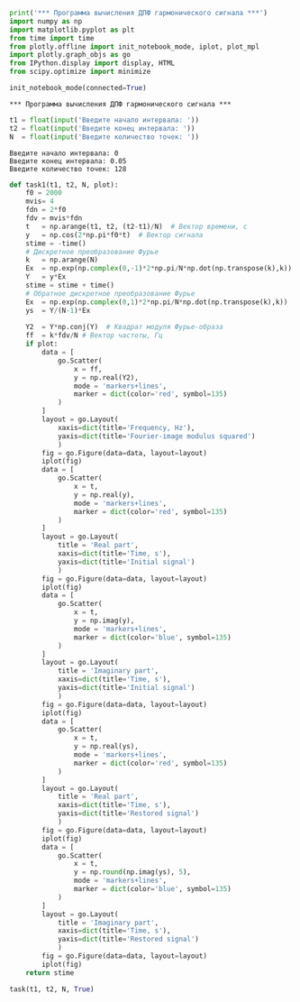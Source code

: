 

```python
print('*** Программа вычисления ДПФ гармонического сигнала ***')
import numpy as np
import matplotlib.pyplot as plt
from time import time
from plotly.offline import init_notebook_mode, iplot, plot_mpl
import plotly.graph_objs as go
from IPython.display import display, HTML
from scipy.optimize import minimize

init_notebook_mode(connected=True)
```

    *** Программа вычисления ДПФ гармонического сигнала ***
    


<script type="text/javascript">window.PlotlyConfig = {MathJaxConfig: 'local'};</script><script type="text/javascript">if (window.MathJax) {MathJax.Hub.Config({SVG: {font: "STIX-Web"}});}</script><script>requirejs.config({paths: { 'plotly': ['https://cdn.plot.ly/plotly-latest.min']},});if(!window._Plotly) {require(['plotly'],function(plotly) {window._Plotly=plotly;});}</script>



```python
t1 = float(input('Введите начало интервала: '))
t2 = float(input('Введите конец интервала: '))
N  = float(input('Введите количество точек: '))
```

    Введите начало интервала: 0
    Введите конец интервала: 0.05
    Введите количество точек: 128
    


```python
def task1(t1, t2, N, plot):
    f0 = 2000
    mvis= 4
    fdn = 2*f0
    fdv = mvis*fdn
    t   = np.arange(t1, t2, (t2-t1)/N)  # Вектор времени, с
    y   = np.cos(2*np.pi*f0*t)  # Вектор сигнала
    stime = -time()
    # Дискретное преобразование Фурье
    k   = np.arange(N)
    Ex  = np.exp(np.complex(0,-1)*2*np.pi/N*np.dot(np.transpose(k),k))
    Y   = y*Ex
    stime = stime + time()
    # Обратное дискретное преобразование Фурье
    Ex  = np.exp(np.complex(0,1)*2*np.pi/N*np.dot(np.transpose(k),k))
    ys  = Y/(N-1)*Ex
    
    Y2  = Y*np.conj(Y)  # Квадрат модуля Фурье-образа
    ff  = k*fdv/N # Вектор частоты, Гц
    if plot:
        data = [
            go.Scatter(
                x = ff,
                y = np.real(Y2),
                mode = 'markers+lines',
                marker = dict(color='red', symbol=135)
            )
        ]
        layout = go.Layout(
            xaxis=dict(title='Frequency, Hz'),
            yaxis=dict(title='Fourier-image modulus squared')
            )
        fig = go.Figure(data=data, layout=layout)
        iplot(fig)
        data = [
            go.Scatter(
                x = t,
                y = np.real(y),
                mode = 'markers+lines',
                marker = dict(color='red', symbol=135)
            )
        ]
        layout = go.Layout(
            title = 'Real part',
            xaxis=dict(title='Time, s'),
            yaxis=dict(title='Initial signal')
            )
        fig = go.Figure(data=data, layout=layout)
        iplot(fig)
        data = [
            go.Scatter(
                x = t,
                y = np.imag(y),
                mode = 'markers+lines',
                marker = dict(color='blue', symbol=135)
            )
        ]
        layout = go.Layout(
            title = 'Imaginary part',
            xaxis=dict(title='Time, s'),
            yaxis=dict(title='Initial signal')
            )
        fig = go.Figure(data=data, layout=layout)
        iplot(fig)
        data = [
            go.Scatter(
                x = t,
                y = np.real(ys),
                mode = 'markers+lines',
                marker = dict(color='red', symbol=135)
            )
        ]
        layout = go.Layout(
            title = 'Real part',
            xaxis=dict(title='Time, s'),
            yaxis=dict(title='Restored signal')
            )
        fig = go.Figure(data=data, layout=layout)
        iplot(fig)
        data = [
            go.Scatter(
                x = t,
                y = np.round(np.imag(ys), 5),
                mode = 'markers+lines',
                marker = dict(color='blue', symbol=135)
            )
        ]
        layout = go.Layout(
            title = 'Imaginary part',
            xaxis=dict(title='Time, s'),
            yaxis=dict(title='Restored signal')
            )
        fig = go.Figure(data=data, layout=layout)
        iplot(fig)
    return stime

```


```python
task(t1, t2, N, True)

```


<div id="487a0c50-5901-44ef-a1f9-943c11022198" style="height: 525px; width: 100%;" class="plotly-graph-div"></div><script type="text/javascript">require(["plotly"], function(Plotly) { window.PLOTLYENV=window.PLOTLYENV || {};window.PLOTLYENV.BASE_URL="https://plot.ly";Plotly.newPlot("487a0c50-5901-44ef-a1f9-943c11022198", [{"marker": {"color": "red", "symbol": 135}, "mode": "markers+lines", "x": [0.0, 125.0, 250.0, 375.0, 500.0, 625.0, 750.0, 875.0, 1000.0, 1125.0, 1250.0, 1375.0, 1500.0, 1625.0, 1750.0, 1875.0, 2000.0, 2125.0, 2250.0, 2375.0, 2500.0, 2625.0, 2750.0, 2875.0, 3000.0, 3125.0, 3250.0, 3375.0, 3500.0, 3625.0, 3750.0, 3875.0, 4000.0, 4125.0, 4250.0, 4375.0, 4500.0, 4625.0, 4750.0, 4875.0, 5000.0, 5125.0, 5250.0, 5375.0, 5500.0, 5625.0, 5750.0, 5875.0, 6000.0, 6125.0, 6250.0, 6375.0, 6500.0, 6625.0, 6750.0, 6875.0, 7000.0, 7125.0, 7250.0, 7375.0, 7500.0, 7625.0, 7750.0, 7875.0, 8000.0, 8125.0, 8250.0, 8375.0, 8500.0, 8625.0, 8750.0, 8875.0, 9000.0, 9125.0, 9250.0, 9375.0, 9500.0, 9625.0, 9750.0, 9875.0, 10000.0, 10125.0, 10250.0, 10375.0, 10500.0, 10625.0, 10750.0, 10875.0, 11000.0, 11125.0, 11250.0, 11375.0, 11500.0, 11625.0, 11750.0, 11875.0, 12000.0, 12125.0, 12250.0, 12375.0, 12500.0, 12625.0, 12750.0, 12875.0, 13000.0, 13125.0, 13250.0, 13375.0, 13500.0, 13625.0, 13750.0, 13875.0, 14000.0, 14125.0, 14250.0, 14375.0, 14500.0, 14625.0, 14750.0, 14875.0, 15000.0, 15125.0, 15250.0, 15375.0, 15500.0, 15625.0, 15750.0, 15875.0], "y": [1.0, 0.03806023374435664, 0.8535533905932737, 0.308658283817456, 0.4999999999999999, 0.6913417161825425, 0.14644660940672485, 0.9619397662556445, 6.029398750563563e-32, 0.9619397662556443, 0.1464466094067227, 0.6913417161825455, 0.500000000000004, 0.30865828381746047, 0.8535533905932778, 0.03806023374435814, 1.0, 0.03806023374435852, 0.8535533905932772, 0.3086582838174548, 0.50000000000001, 0.6913417161825397, 0.14644660940672702, 0.9619397662556447, 6.149809919746184e-29, 0.9619397662556495, 0.146446609406718, 0.6913417161825384, 0.5000000000000115, 0.30865828381744037, 0.8535533905932682, 0.038060233744357956, 1.0, 0.038060233744358705, 0.8535533905932667, 0.3086582838174421, 0.5000000000000097, 0.6913417161825403, 0.14644660940672666, 0.9619397662556448, 4.035494542161118e-28, 0.9619397662556386, 0.14644660940671833, 0.6913417161825773, 0.4999999999999979, 0.30865828381747923, 0.8535533905932784, 0.03806023374436321, 1.0, 0.03806023374435346, 0.8535533905932965, 0.3086582838174557, 0.5000000000000233, 0.6913417161825538, 0.14644660940671625, 0.9619397662556287, 5.306167744254434e-28, 0.9619397662556547, 0.14644660940674883, 0.6913417161825637, 0.49999999999998407, 0.3086582838174657, 0.8535533905932688, 0.03806023374435758, 1.0, 0.03806023374433733, 0.8535533905932662, 0.30865828381741683, 0.4999999999999801, 0.6913417161825148, 0.1464466094067461, 0.9619397662556344, 3.65052496013362e-28, 0.961939766255649, 0.14644660940671905, 0.6913417161826027, 0.49999999999999883, 0.30865828381750465, 0.8535533905932793, 0.0380602337443737, 1.0, 0.03806023374434296, 0.8535533905932556, 0.3086582838174304, 0.5000000000000222, 0.6913417161825285, 0.14644660940677587, 0.96193976625564, 1.9398700711183334e-29, 0.9619397662556434, 0.14644660940668924, 0.691341716182589, 0.5000000000000134, 0.3086582838174911, 0.8535533905932493, 0.03806023374436808, 1.0, 0.03806023374434859, 0.8535533905932854, 0.308658283817444, 0.5000000000000644, 0.6913417161825419, 0.14644660940672527, 0.9619397662556455, 2.166517369596632e-27, 0.9619397662556595, 0.14644660940673984, 0.6913417161825756, 0.5000000000000282, 0.3086582838174775, 0.8535533905932196, 0.03806023374436245, 1.0, 0.03806023374435421, 0.8535533905933151, 0.30865828381735255, 0.499999999999936, 0.6913417161825556, 0.1464466094067551, 0.9619397662556076, 1.0140347111482278e-27, 0.961939766255632, 0.14644660940671006, 0.6913417161826145, 0.4999999999999861, 0.30865828381751637, 0.8535533905932703, 0.038060233744378585], "type": "scatter", "uid": "7b7f3151-2da6-43be-9b89-b0bf5dabb667"}], {"xaxis": {"title": {"text": "Frequency, Hz"}}, "yaxis": {"title": {"text": "Fourier-image modulus squared"}}}, {"showLink": false, "linkText": "Export to plot.ly", "plotlyServerURL": "https://plot.ly"})});</script><script type="text/javascript">window.addEventListener("resize", function(){window._Plotly.Plots.resize(document.getElementById("487a0c50-5901-44ef-a1f9-943c11022198"));});</script>



<div id="1f873f7e-e064-4ac8-b1e9-63821229ef7a" style="height: 525px; width: 100%;" class="plotly-graph-div"></div><script type="text/javascript">require(["plotly"], function(Plotly) { window.PLOTLYENV=window.PLOTLYENV || {};window.PLOTLYENV.BASE_URL="https://plot.ly";Plotly.newPlot("1f873f7e-e064-4ac8-b1e9-63821229ef7a", [{"marker": {"color": "red", "symbol": 135}, "mode": "markers+lines", "x": [0.0, 0.000390625, 0.00078125, 0.0011718750000000002, 0.0015625, 0.001953125, 0.0023437500000000003, 0.0027343750000000003, 0.003125, 0.003515625, 0.00390625, 0.004296875, 0.004687500000000001, 0.005078125, 0.0054687500000000005, 0.005859375, 0.00625, 0.006640625000000001, 0.00703125, 0.0074218750000000005, 0.0078125, 0.008203125, 0.00859375, 0.008984375000000001, 0.009375000000000001, 0.009765625, 0.01015625, 0.010546875, 0.010937500000000001, 0.011328125000000001, 0.01171875, 0.012109375, 0.0125, 0.012890625000000001, 0.013281250000000001, 0.013671875, 0.0140625, 0.014453125, 0.014843750000000001, 0.015234375000000001, 0.015625, 0.016015625000000002, 0.01640625, 0.016796875, 0.0171875, 0.017578125, 0.017968750000000002, 0.018359375, 0.018750000000000003, 0.019140625, 0.01953125, 0.019921875000000002, 0.0203125, 0.020703125000000003, 0.02109375, 0.021484375, 0.021875000000000002, 0.022265625, 0.022656250000000003, 0.023046875, 0.0234375, 0.023828125000000002, 0.02421875, 0.024609375000000003, 0.025, 0.025390625, 0.025781250000000002, 0.026171875, 0.026562500000000003, 0.026953125, 0.02734375, 0.027734375000000002, 0.028125, 0.028515625000000003, 0.02890625, 0.029296875, 0.029687500000000002, 0.030078125, 0.030468750000000003, 0.030859375, 0.03125, 0.031640625, 0.032031250000000004, 0.032421875, 0.0328125, 0.033203125, 0.03359375, 0.033984375000000004, 0.034375, 0.034765625, 0.03515625, 0.035546875, 0.035937500000000004, 0.036328125, 0.03671875, 0.037109375, 0.037500000000000006, 0.037890625000000004, 0.03828125, 0.038671875, 0.0390625, 0.039453125000000006, 0.039843750000000004, 0.040234375, 0.040625, 0.041015625, 0.041406250000000006, 0.041796875000000004, 0.0421875, 0.042578125, 0.04296875, 0.043359375000000006, 0.043750000000000004, 0.044140625, 0.04453125, 0.044921875, 0.045312500000000006, 0.045703125000000004, 0.04609375, 0.046484375, 0.046875, 0.047265625000000006, 0.047656250000000004, 0.048046875, 0.0484375, 0.048828125, 0.049218750000000006, 0.049609375000000004], "y": [1.0, 0.1950903220161283, -0.9238795325112867, -0.5555702330196031, 0.7071067811865475, 0.8314696123025438, -0.38268343236508795, -0.980785280403231, -2.45548340466059e-16, 0.9807852804032309, 0.3826834323650851, -0.8314696123025456, -0.7071067811865503, 0.5555702330196071, 0.923879532511289, -0.19509032201613216, -1.0, -0.19509032201613313, 0.9238795325112886, 0.555570233019602, -0.7071067811865546, -0.8314696123025421, 0.3826834323650908, 0.9807852804032311, 7.842072378999179e-15, -0.9807852804032335, -0.382683432365079, 0.8314696123025413, 0.7071067811865557, -0.555570233019589, -0.9238795325112837, 0.1950903220161317, 1.0, 0.1950903220161336, -0.923879532511283, -0.5555702330195905, 0.7071067811865543, 0.8314696123025425, -0.38268343236509034, -0.9807852804032312, 2.008854037047271e-14, 0.980785280403228, 0.38268343236507946, -0.8314696123025648, -0.707106781186546, 0.5555702330196239, 0.9238795325112893, -0.19509032201614515, -1.0, -0.19509032201612017, 0.9238795325112991, 0.5555702330196027, -0.707106781186564, -0.8314696123025506, 0.38268343236507674, 0.980785280403223, 2.3035120456065418e-14, -0.9807852804032362, -0.3826834323651193, 0.8314696123025566, 0.7071067811865362, -0.5555702330196117, -0.9238795325112841, 0.19509032201613072, 1.0, 0.19509032201607882, -0.9238795325112826, -0.5555702330195678, 0.7071067811865335, 0.8314696123025271, -0.3826834323651157, -0.9807852804032259, 1.9106347008608474e-14, 0.9807852804032333, 0.3826834323650804, -0.83146961230258, -0.7071067811865467, 0.5555702330196468, 0.9238795325112897, -0.19509032201617205, -1.0, -0.19509032201609325, 0.923879532511277, 0.55557023301958, -0.7071067811865632, -0.8314696123025354, 0.3826834323651546, 0.9807852804032288, -4.404395612474353e-15, -0.9807852804032304, -0.38268343236504143, 0.8314696123025718, 0.707106781186557, -0.5555702330196346, -0.9238795325112735, 0.19509032201615764, 1.0, 0.19509032201610768, -0.9238795325112931, -0.5555702330195922, 0.7071067811865931, 0.8314696123025435, -0.3826834323650885, -0.9807852804032315, 4.6545863077148244e-14, 0.9807852804032386, 0.38268343236510755, -0.8314696123025637, -0.7071067811865674, 0.5555702330196224, 0.9238795325112574, -0.1950903220161432, -1.0, -0.1950903220161221, 0.9238795325113092, 0.5555702330195099, -0.7071067811865023, -0.8314696123025517, 0.3826834323651275, 0.9807852804032122, -3.1843911681014124e-14, -0.9807852804032247, -0.38268343236506863, 0.8314696123025871, 0.7071067811865377, -0.5555702330196574, -0.9238795325112849, 0.19509032201618456], "type": "scatter", "uid": "f8018086-d121-43be-8404-edab195bfb04"}], {"title": {"text": "Real part"}, "xaxis": {"title": {"text": "Time, s"}}, "yaxis": {"title": {"text": "Initial signal"}}}, {"showLink": false, "linkText": "Export to plot.ly", "plotlyServerURL": "https://plot.ly"})});</script><script type="text/javascript">window.addEventListener("resize", function(){window._Plotly.Plots.resize(document.getElementById("1f873f7e-e064-4ac8-b1e9-63821229ef7a"));});</script>



<div id="ebfa1c3b-6f29-4a87-9914-6676455fe0d6" style="height: 525px; width: 100%;" class="plotly-graph-div"></div><script type="text/javascript">require(["plotly"], function(Plotly) { window.PLOTLYENV=window.PLOTLYENV || {};window.PLOTLYENV.BASE_URL="https://plot.ly";Plotly.newPlot("ebfa1c3b-6f29-4a87-9914-6676455fe0d6", [{"marker": {"color": "blue", "symbol": 135}, "mode": "markers+lines", "x": [0.0, 0.000390625, 0.00078125, 0.0011718750000000002, 0.0015625, 0.001953125, 0.0023437500000000003, 0.0027343750000000003, 0.003125, 0.003515625, 0.00390625, 0.004296875, 0.004687500000000001, 0.005078125, 0.0054687500000000005, 0.005859375, 0.00625, 0.006640625000000001, 0.00703125, 0.0074218750000000005, 0.0078125, 0.008203125, 0.00859375, 0.008984375000000001, 0.009375000000000001, 0.009765625, 0.01015625, 0.010546875, 0.010937500000000001, 0.011328125000000001, 0.01171875, 0.012109375, 0.0125, 0.012890625000000001, 0.013281250000000001, 0.013671875, 0.0140625, 0.014453125, 0.014843750000000001, 0.015234375000000001, 0.015625, 0.016015625000000002, 0.01640625, 0.016796875, 0.0171875, 0.017578125, 0.017968750000000002, 0.018359375, 0.018750000000000003, 0.019140625, 0.01953125, 0.019921875000000002, 0.0203125, 0.020703125000000003, 0.02109375, 0.021484375, 0.021875000000000002, 0.022265625, 0.022656250000000003, 0.023046875, 0.0234375, 0.023828125000000002, 0.02421875, 0.024609375000000003, 0.025, 0.025390625, 0.025781250000000002, 0.026171875, 0.026562500000000003, 0.026953125, 0.02734375, 0.027734375000000002, 0.028125, 0.028515625000000003, 0.02890625, 0.029296875, 0.029687500000000002, 0.030078125, 0.030468750000000003, 0.030859375, 0.03125, 0.031640625, 0.032031250000000004, 0.032421875, 0.0328125, 0.033203125, 0.03359375, 0.033984375000000004, 0.034375, 0.034765625, 0.03515625, 0.035546875, 0.035937500000000004, 0.036328125, 0.03671875, 0.037109375, 0.037500000000000006, 0.037890625000000004, 0.03828125, 0.038671875, 0.0390625, 0.039453125000000006, 0.039843750000000004, 0.040234375, 0.040625, 0.041015625, 0.041406250000000006, 0.041796875000000004, 0.0421875, 0.042578125, 0.04296875, 0.043359375000000006, 0.043750000000000004, 0.044140625, 0.04453125, 0.044921875, 0.045312500000000006, 0.045703125000000004, 0.04609375, 0.046484375, 0.046875, 0.047265625000000006, 0.047656250000000004, 0.048046875, 0.0484375, 0.048828125, 0.049218750000000006, 0.049609375000000004], "y": [0.0, 0.0, 0.0, 0.0, 0.0, 0.0, 0.0, 0.0, 0.0, 0.0, 0.0, 0.0, 0.0, 0.0, 0.0, 0.0, 0.0, 0.0, 0.0, 0.0, 0.0, 0.0, 0.0, 0.0, 0.0, 0.0, 0.0, 0.0, 0.0, 0.0, 0.0, 0.0, 0.0, 0.0, 0.0, 0.0, 0.0, 0.0, 0.0, 0.0, 0.0, 0.0, 0.0, 0.0, 0.0, 0.0, 0.0, 0.0, 0.0, 0.0, 0.0, 0.0, 0.0, 0.0, 0.0, 0.0, 0.0, 0.0, 0.0, 0.0, 0.0, 0.0, 0.0, 0.0, 0.0, 0.0, 0.0, 0.0, 0.0, 0.0, 0.0, 0.0, 0.0, 0.0, 0.0, 0.0, 0.0, 0.0, 0.0, 0.0, 0.0, 0.0, 0.0, 0.0, 0.0, 0.0, 0.0, 0.0, 0.0, 0.0, 0.0, 0.0, 0.0, 0.0, 0.0, 0.0, 0.0, 0.0, 0.0, 0.0, 0.0, 0.0, 0.0, 0.0, 0.0, 0.0, 0.0, 0.0, 0.0, 0.0, 0.0, 0.0, 0.0, 0.0, 0.0, 0.0, 0.0, 0.0, 0.0, 0.0, 0.0, 0.0, 0.0, 0.0, 0.0, 0.0, 0.0, 0.0], "type": "scatter", "uid": "c811a3f7-7b53-4803-a2dc-f3916cd42f78"}], {"title": {"text": "Imaginary part"}, "xaxis": {"title": {"text": "Time, s"}}, "yaxis": {"title": {"text": "Initial signal"}}}, {"showLink": false, "linkText": "Export to plot.ly", "plotlyServerURL": "https://plot.ly"})});</script><script type="text/javascript">window.addEventListener("resize", function(){window._Plotly.Plots.resize(document.getElementById("ebfa1c3b-6f29-4a87-9914-6676455fe0d6"));});</script>



<div id="9e9da7bf-c3d9-472b-8af8-21110a03cc82" style="height: 525px; width: 100%;" class="plotly-graph-div"></div><script type="text/javascript">require(["plotly"], function(Plotly) { window.PLOTLYENV=window.PLOTLYENV || {};window.PLOTLYENV.BASE_URL="https://plot.ly";Plotly.newPlot("9e9da7bf-c3d9-472b-8af8-21110a03cc82", [{"marker": {"color": "red", "symbol": 135}, "mode": "markers+lines", "x": [0.0, 0.000390625, 0.00078125, 0.0011718750000000002, 0.0015625, 0.001953125, 0.0023437500000000003, 0.0027343750000000003, 0.003125, 0.003515625, 0.00390625, 0.004296875, 0.004687500000000001, 0.005078125, 0.0054687500000000005, 0.005859375, 0.00625, 0.006640625000000001, 0.00703125, 0.0074218750000000005, 0.0078125, 0.008203125, 0.00859375, 0.008984375000000001, 0.009375000000000001, 0.009765625, 0.01015625, 0.010546875, 0.010937500000000001, 0.011328125000000001, 0.01171875, 0.012109375, 0.0125, 0.012890625000000001, 0.013281250000000001, 0.013671875, 0.0140625, 0.014453125, 0.014843750000000001, 0.015234375000000001, 0.015625, 0.016015625000000002, 0.01640625, 0.016796875, 0.0171875, 0.017578125, 0.017968750000000002, 0.018359375, 0.018750000000000003, 0.019140625, 0.01953125, 0.019921875000000002, 0.0203125, 0.020703125000000003, 0.02109375, 0.021484375, 0.021875000000000002, 0.022265625, 0.022656250000000003, 0.023046875, 0.0234375, 0.023828125000000002, 0.02421875, 0.024609375000000003, 0.025, 0.025390625, 0.025781250000000002, 0.026171875, 0.026562500000000003, 0.026953125, 0.02734375, 0.027734375000000002, 0.028125, 0.028515625000000003, 0.02890625, 0.029296875, 0.029687500000000002, 0.030078125, 0.030468750000000003, 0.030859375, 0.03125, 0.031640625, 0.032031250000000004, 0.032421875, 0.0328125, 0.033203125, 0.03359375, 0.033984375000000004, 0.034375, 0.034765625, 0.03515625, 0.035546875, 0.035937500000000004, 0.036328125, 0.03671875, 0.037109375, 0.037500000000000006, 0.037890625000000004, 0.03828125, 0.038671875, 0.0390625, 0.039453125000000006, 0.039843750000000004, 0.040234375, 0.040625, 0.041015625, 0.041406250000000006, 0.041796875000000004, 0.0421875, 0.042578125, 0.04296875, 0.043359375000000006, 0.043750000000000004, 0.044140625, 0.04453125, 0.044921875, 0.045312500000000006, 0.045703125000000004, 0.04609375, 0.046484375, 0.046875, 0.047265625000000006, 0.047656250000000004, 0.048046875, 0.0484375, 0.048828125, 0.049218750000000006, 0.049609375000000004], "y": [0.007874015748031496, 0.0015361442678435298, -0.0072746419882778485, -0.004374568763933882, 0.005567769930602736, 0.006547004821279873, -0.0030132553729534483, -0.007722718743332527, -1.933451499732748e-18, 0.0077227187433325266, 0.0030132553729534262, -0.0065470048212798865, -0.005567769930602758, 0.004374568763933914, 0.007274641988277866, -0.0015361442678435604, -0.007874015748031496, -0.001536144267843568, 0.007274641988277863, 0.004374568763933873, -0.005567769930602792, -0.00654700482127986, 0.0030132553729534705, 0.007722718743332528, 6.174860140944236e-17, -0.007722718743332547, -0.003013255372953378, 0.006547004821279853, 0.005567769930602801, -0.004374568763933771, -0.007274641988277824, 0.0015361442678435565, 0.007874015748031496, 0.0015361442678435717, -0.007274641988277818, -0.004374568763933784, 0.00556776993060279, 0.006547004821279862, -0.003013255372953467, -0.007722718743332529, 1.581774832320686e-16, 0.007722718743332504, 0.0030132553729533816, -0.006547004821280037, -0.005567769930602724, 0.004374568763934047, 0.0072746419882778685, -0.0015361442678436625, -0.007874015748031496, -0.0015361442678434659, 0.007274641988277946, 0.004374568763933879, -0.005567769930602866, -0.0065470048212799255, 0.00301325537295336, 0.007722718743332464, 1.8137890122886156e-16, -0.007722718743332568, -0.0030132553729536955, 0.006547004821279973, 0.005567769930602647, -0.0043745687639339505, -0.007274641988277827, 0.001536144267843549, 0.007874015748031496, 0.0015361442678431402, -0.007274641988277816, -0.004374568763933604, 0.0055677699306026255, 0.006547004821279741, -0.003013255372953667, -0.0077227187433324875, 1.504436772331376e-16, 0.007722718743332546, 0.003013255372953389, -0.006547004821280157, -0.00556776993060273, 0.004374568763934227, 0.007274641988277872, -0.0015361442678438744, -0.007874015748031496, -0.001536144267843254, 0.007274641988277771, 0.004374568763933701, -0.00556776993060286, -0.006547004821279806, 0.0030132553729539735, 0.00772271874333251, -3.4680280413183885e-17, -0.007722718743332523, -0.003013255372953082, 0.006547004821280093, 0.005567769930602811, -0.004374568763934131, -0.0072746419882777445, 0.001536144267843761, 0.007874015748031496, 0.0015361442678433676, -0.007274641988277898, -0.004374568763933797, 0.005567769930603095, 0.00654700482127987, -0.0030132553729534527, -0.007722718743332532, 3.66502858875183e-16, 0.007722718743332587, 0.0030132553729536027, -0.006547004821280029, -0.0055677699306028935, 0.004374568763934035, 0.007274641988277618, -0.0015361442678436474, -0.007874015748031496, -0.001536144267843481, 0.007274641988278025, 0.004374568763933149, -0.00556776993060238, -0.006547004821279934, 0.0030132553729537597, 0.00772271874333238, -2.5073946205522933e-16, -0.007722718743332477, -0.003013255372953296, 0.0065470048212802135, 0.0055677699306026585, -0.00437456876393431, -0.007274641988277834, 0.0015361442678439728], "type": "scatter", "uid": "855c72ea-b136-43d7-bd42-bbcd34911f27"}], {"title": {"text": "Real part"}, "xaxis": {"title": {"text": "Time, s"}}, "yaxis": {"title": {"text": "Restored signal"}}}, {"showLink": false, "linkText": "Export to plot.ly", "plotlyServerURL": "https://plot.ly"})});</script><script type="text/javascript">window.addEventListener("resize", function(){window._Plotly.Plots.resize(document.getElementById("9e9da7bf-c3d9-472b-8af8-21110a03cc82"));});</script>



<div id="534377eb-4a2f-41a6-961f-455ba368fee6" style="height: 525px; width: 100%;" class="plotly-graph-div"></div><script type="text/javascript">require(["plotly"], function(Plotly) { window.PLOTLYENV=window.PLOTLYENV || {};window.PLOTLYENV.BASE_URL="https://plot.ly";Plotly.newPlot("534377eb-4a2f-41a6-961f-455ba368fee6", [{"marker": {"color": "blue", "symbol": 135}, "mode": "markers+lines", "x": [0.0, 0.000390625, 0.00078125, 0.0011718750000000002, 0.0015625, 0.001953125, 0.0023437500000000003, 0.0027343750000000003, 0.003125, 0.003515625, 0.00390625, 0.004296875, 0.004687500000000001, 0.005078125, 0.0054687500000000005, 0.005859375, 0.00625, 0.006640625000000001, 0.00703125, 0.0074218750000000005, 0.0078125, 0.008203125, 0.00859375, 0.008984375000000001, 0.009375000000000001, 0.009765625, 0.01015625, 0.010546875, 0.010937500000000001, 0.011328125000000001, 0.01171875, 0.012109375, 0.0125, 0.012890625000000001, 0.013281250000000001, 0.013671875, 0.0140625, 0.014453125, 0.014843750000000001, 0.015234375000000001, 0.015625, 0.016015625000000002, 0.01640625, 0.016796875, 0.0171875, 0.017578125, 0.017968750000000002, 0.018359375, 0.018750000000000003, 0.019140625, 0.01953125, 0.019921875000000002, 0.0203125, 0.020703125000000003, 0.02109375, 0.021484375, 0.021875000000000002, 0.022265625, 0.022656250000000003, 0.023046875, 0.0234375, 0.023828125000000002, 0.02421875, 0.024609375000000003, 0.025, 0.025390625, 0.025781250000000002, 0.026171875, 0.026562500000000003, 0.026953125, 0.02734375, 0.027734375000000002, 0.028125, 0.028515625000000003, 0.02890625, 0.029296875, 0.029687500000000002, 0.030078125, 0.030468750000000003, 0.030859375, 0.03125, 0.031640625, 0.032031250000000004, 0.032421875, 0.0328125, 0.033203125, 0.03359375, 0.033984375000000004, 0.034375, 0.034765625, 0.03515625, 0.035546875, 0.035937500000000004, 0.036328125, 0.03671875, 0.037109375, 0.037500000000000006, 0.037890625000000004, 0.03828125, 0.038671875, 0.0390625, 0.039453125000000006, 0.039843750000000004, 0.040234375, 0.040625, 0.041015625, 0.041406250000000006, 0.041796875000000004, 0.0421875, 0.042578125, 0.04296875, 0.043359375000000006, 0.043750000000000004, 0.044140625, 0.04453125, 0.044921875, 0.045312500000000006, 0.045703125000000004, 0.04609375, 0.046484375, 0.046875, 0.047265625000000006, 0.047656250000000004, 0.048046875, 0.0484375, 0.048828125, 0.049218750000000006, 0.049609375000000004], "y": [0.0, 0.0, 0.0, 0.0, -0.0, 0.0, -0.0, 0.0, 0.0, 0.0, -0.0, 0.0, -0.0, -0.0, 0.0, 0.0, 0.0, 0.0, 0.0, 0.0, 0.0, 0.0, 0.0, 0.0, -0.0, 0.0, 0.0, 0.0, 0.0, 0.0, 0.0, 0.0, 0.0, 0.0, 0.0, 0.0, 0.0, 0.0, 0.0, -0.0, -0.0, 0.0, 0.0, -0.0, 0.0, 0.0, 0.0, 0.0, 0.0, 0.0, -0.0, 0.0, -0.0, 0.0, 0.0, 0.0, 0.0, 0.0, 0.0, -0.0, 0.0, -0.0, 0.0, 0.0, 0.0, 0.0, -0.0, 0.0, 0.0, 0.0, 0.0, 0.0, 0.0, 0.0, 0.0, 0.0, 0.0, -0.0, 0.0, 0.0, 0.0, 0.0, 0.0, 0.0, 0.0, 0.0, -0.0, 0.0, 0.0, 0.0, -0.0, -0.0, 0.0, 0.0, 0.0, 0.0, 0.0, -0.0, -0.0, 0.0, 0.0, -0.0, 0.0, 0.0, -0.0, 0.0, -0.0, -0.0, 0.0, 0.0, 0.0, 0.0, 0.0, 0.0, 0.0, 0.0, 0.0, -0.0, 0.0, 0.0, 0.0, -0.0, 0.0, 0.0, 0.0, 0.0, 0.0, 0.0], "type": "scatter", "uid": "32939d5c-45cb-407a-bf37-f2322133d082"}], {"title": {"text": "Imaginary part"}, "xaxis": {"title": {"text": "Time, s"}}, "yaxis": {"title": {"text": "Restored signal"}}}, {"showLink": false, "linkText": "Export to plot.ly", "plotlyServerURL": "https://plot.ly"})});</script><script type="text/javascript">window.addEventListener("resize", function(){window._Plotly.Plots.resize(document.getElementById("534377eb-4a2f-41a6-961f-455ba368fee6"));});</script>





    <module 'time' (built-in)>




```python
def task2(t1, t2, N, plot):
    f0 = 2000
    mvis= 4
    fdn = 2*f0
    fdv = mvis*fdn
    t   = np.arange(t1, t2, (t2-t1)/N)  # Вектор времени, с
    y   = np.cos(2*np.pi*f0*t)  # Вектор сигнала
    stime = -time()
    # Быстрое преобразование Фурье
    Y   = np.fft.fft(y)

    stime = stime + time()
    # Обратное дискретное преобразование Фурье
    
    ys  = np.fft.ifft(Y)
    k   = np.arange(N)
    Y2  = Y*np.conj(Y)  # Квадрат модуля Фурье-образа
    ff  = k*fdv/N # Вектор частоты, Гц
    if plot:
        data = [
            go.Scatter(
                x = ff,
                y = np.real(Y2),
                mode = 'markers+lines',
                marker = dict(color='red', symbol=135)
            )
        ]
        layout = go.Layout(
            xaxis=dict(title='Frequency, Hz'),
            yaxis=dict(title='Fourier-image modulus squared')
            )
        fig = go.Figure(data=data, layout=layout)
        iplot(fig)
        data = [
            go.Scatter(
                x = t,
                y = np.real(y),
                mode = 'markers+lines',
                marker = dict(color='red', symbol=135)
            )
        ]
        layout = go.Layout(
            title = 'Real part',
            xaxis=dict(title='Time, s'),
            yaxis=dict(title='Initial signal')
            )
        fig = go.Figure(data=data, layout=layout)
        iplot(fig)
        data = [
            go.Scatter(
                x = t,
                y = np.imag(y),
                mode = 'markers+lines',
                marker = dict(color='blue', symbol=135)
            )
        ]
        layout = go.Layout(
            title = 'Imaginary part',
            xaxis=dict(title='Time, s'),
            yaxis=dict(title='Initial signal')
            )
        fig = go.Figure(data=data, layout=layout)
        iplot(fig)
        data = [
            go.Scatter(
                x = t,
                y = np.real(ys),
                mode = 'markers+lines',
                marker = dict(color='red', symbol=135)
            )
        ]
        layout = go.Layout(
            title = 'Real part',
            xaxis=dict(title='Time, s'),
            yaxis=dict(title='Restored signal')
            )
        fig = go.Figure(data=data, layout=layout)
        iplot(fig)
        data = [
            go.Scatter(
                x = t,
                y = np.round(np.imag(ys), 5),
                mode = 'markers+lines',
                marker = dict(color='blue', symbol=135)
            )
        ]
        layout = go.Layout(
            title = 'Imaginary part',
            xaxis=dict(title='Time, s'),
            yaxis=dict(title='Restored signal')
            )
        fig = go.Figure(data=data, layout=layout)
        iplot(fig)
    return stime
```


```python
task2(t1, t2, N, True)
```


<div id="b8fa4381-e5ca-4981-9485-031916db4971" style="height: 525px; width: 100%;" class="plotly-graph-div"></div><script type="text/javascript">require(["plotly"], function(Plotly) { window.PLOTLYENV=window.PLOTLYENV || {};window.PLOTLYENV.BASE_URL="https://plot.ly";Plotly.newPlot("b8fa4381-e5ca-4981-9485-031916db4971", [{"marker": {"color": "red", "symbol": 135}, "mode": "markers+lines", "x": [0.0, 125.0, 250.0, 375.0, 500.0, 625.0, 750.0, 875.0, 1000.0, 1125.0, 1250.0, 1375.0, 1500.0, 1625.0, 1750.0, 1875.0, 2000.0, 2125.0, 2250.0, 2375.0, 2500.0, 2625.0, 2750.0, 2875.0, 3000.0, 3125.0, 3250.0, 3375.0, 3500.0, 3625.0, 3750.0, 3875.0, 4000.0, 4125.0, 4250.0, 4375.0, 4500.0, 4625.0, 4750.0, 4875.0, 5000.0, 5125.0, 5250.0, 5375.0, 5500.0, 5625.0, 5750.0, 5875.0, 6000.0, 6125.0, 6250.0, 6375.0, 6500.0, 6625.0, 6750.0, 6875.0, 7000.0, 7125.0, 7250.0, 7375.0, 7500.0, 7625.0, 7750.0, 7875.0, 8000.0, 8125.0, 8250.0, 8375.0, 8500.0, 8625.0, 8750.0, 8875.0, 9000.0, 9125.0, 9250.0, 9375.0, 9500.0, 9625.0, 9750.0, 9875.0, 10000.0, 10125.0, 10250.0, 10375.0, 10500.0, 10625.0, 10750.0, 10875.0, 11000.0, 11125.0, 11250.0, 11375.0, 11500.0, 11625.0, 11750.0, 11875.0, 12000.0, 12125.0, 12250.0, 12375.0, 12500.0, 12625.0, 12750.0, 12875.0, 13000.0, 13125.0, 13250.0, 13375.0, 13500.0, 13625.0, 13750.0, 13875.0, 14000.0, 14125.0, 14250.0, 14375.0, 14500.0, 14625.0, 14750.0, 14875.0, 15000.0, 15125.0, 15250.0, 15375.0, 15500.0, 15625.0, 15750.0, 15875.0], "y": [1.9497107090883102e-26, 2.006385000285767e-26, 8.603052148053924e-26, 3.1982640825836944e-26, 2.673931638883504e-26, 6.570877943890358e-27, 2.7966326295023535e-27, 2.87141894106195e-26, 2.0154157367162397e-26, 3.4977877329467777e-26, 2.9305872844704937e-26, 3.3801022214482025e-27, 4.2996239821901245e-27, 2.8124069934910393e-27, 3.861626831661275e-27, 2.9574831196156025e-27, 9.064899123595347e-27, 9.31734260954249e-28, 1.0812532465609397e-26, 1.994126451128975e-28, 1.3347511209738976e-26, 4.789474003765165e-26, 6.891004308984039e-27, 2.230885679386843e-25, 3.0476445215160693e-27, 2.2964916741462845e-25, 6.95583867301468e-27, 1.915549969345873e-25, 4096.000000000018, 2.1898129854748394e-25, 1.919680935967104e-27, 2.924916195498599e-26, 2.953925176766942e-27, 1.5041679453679518e-27, 5.515666340400603e-26, 6.181431764727969e-27, 1.4990245748001207e-25, 2.2310953567823952e-26, 7.72225578735427e-26, 3.9844038081229464e-26, 2.922739548855652e-27, 2.6023796280840167e-27, 6.3913744119405514e-27, 1.7010750149304013e-26, 3.318793014813767e-26, 1.0564669741233953e-26, 1.2793166533207135e-26, 9.830900565848953e-26, 2.128001268293745e-27, 7.316749631804767e-26, 1.812257213636916e-26, 1.1702781059095261e-25, 4.6345177136056904e-26, 9.614108181325337e-27, 1.59467155560216e-25, 8.36468621353222e-26, 6.459563042110402e-26, 4.7558770645883013e-26, 1.6555148643347802e-26, 4.8695196821078467e-26, 2.3164455368570046e-26, 6.797570787893774e-27, 4.1529397185450423e-26, 6.194533189255989e-26, 1.1373873624130279e-25, 6.194533189255988e-26, 4.152939718545042e-26, 6.797570787893777e-27, 2.2886426373379624e-26, 4.869519682107846e-26, 1.6555148643347797e-26, 4.755877064588301e-26, 6.459563042110402e-26, 8.364686213532222e-26, 1.5946715556021596e-25, 9.614108181325334e-27, 4.695999973742551e-26, 1.1702781059095263e-25, 1.812257213636916e-26, 7.316749631804767e-26, 2.128001268293745e-27, 9.830900565848953e-26, 1.2793166533207137e-26, 1.0564669741233963e-26, 3.3472615835920826e-26, 1.7010750149304016e-26, 6.391374411940552e-27, 2.602379628084019e-27, 2.922739548855652e-27, 3.984403808122949e-26, 7.722255787354272e-26, 2.2310953567823952e-26, 1.4753105848576497e-25, 6.1814317647279656e-27, 5.515666340400603e-26, 1.504167945367956e-27, 2.953925176766942e-27, 2.924916195498598e-26, 1.9196809359671008e-27, 2.1898129854748394e-25, 4096.000000000018, 1.9155499693458725e-25, 6.95583867301468e-27, 2.2964916741462845e-25, 3.0476445215160693e-27, 2.230885679386844e-25, 6.891004308984039e-27, 4.789474003765165e-26, 1.291793325353633e-26, 1.9941264511289913e-28, 1.0812532465609395e-26, 9.317342609542476e-28, 9.064899123595347e-27, 2.9574831196156014e-27, 3.861626831661275e-27, 2.812406993491036e-27, 4.514938440756101e-27, 3.380102221448203e-27, 2.930587284470493e-26, 3.4977877329467777e-26, 2.0154157367162397e-26, 2.8714189410619504e-26, 2.796632629502353e-27, 6.570877943890363e-27, 2.706152159471784e-26, 3.198264082583693e-26, 8.603052148053922e-26, 2.006385000285766e-26], "type": "scatter", "uid": "6ceb29b3-5392-4dba-a7ae-1d4fa85d664c"}], {"xaxis": {"title": {"text": "Frequency, Hz"}}, "yaxis": {"title": {"text": "Fourier-image modulus squared"}}}, {"showLink": false, "linkText": "Export to plot.ly", "plotlyServerURL": "https://plot.ly"})});</script><script type="text/javascript">window.addEventListener("resize", function(){window._Plotly.Plots.resize(document.getElementById("b8fa4381-e5ca-4981-9485-031916db4971"));});</script>



<div id="35895b3d-613b-48d5-8a63-d4c62dec1b53" style="height: 525px; width: 100%;" class="plotly-graph-div"></div><script type="text/javascript">require(["plotly"], function(Plotly) { window.PLOTLYENV=window.PLOTLYENV || {};window.PLOTLYENV.BASE_URL="https://plot.ly";Plotly.newPlot("35895b3d-613b-48d5-8a63-d4c62dec1b53", [{"marker": {"color": "red", "symbol": 135}, "mode": "markers+lines", "x": [0.0, 0.000390625, 0.00078125, 0.0011718750000000002, 0.0015625, 0.001953125, 0.0023437500000000003, 0.0027343750000000003, 0.003125, 0.003515625, 0.00390625, 0.004296875, 0.004687500000000001, 0.005078125, 0.0054687500000000005, 0.005859375, 0.00625, 0.006640625000000001, 0.00703125, 0.0074218750000000005, 0.0078125, 0.008203125, 0.00859375, 0.008984375000000001, 0.009375000000000001, 0.009765625, 0.01015625, 0.010546875, 0.010937500000000001, 0.011328125000000001, 0.01171875, 0.012109375, 0.0125, 0.012890625000000001, 0.013281250000000001, 0.013671875, 0.0140625, 0.014453125, 0.014843750000000001, 0.015234375000000001, 0.015625, 0.016015625000000002, 0.01640625, 0.016796875, 0.0171875, 0.017578125, 0.017968750000000002, 0.018359375, 0.018750000000000003, 0.019140625, 0.01953125, 0.019921875000000002, 0.0203125, 0.020703125000000003, 0.02109375, 0.021484375, 0.021875000000000002, 0.022265625, 0.022656250000000003, 0.023046875, 0.0234375, 0.023828125000000002, 0.02421875, 0.024609375000000003, 0.025, 0.025390625, 0.025781250000000002, 0.026171875, 0.026562500000000003, 0.026953125, 0.02734375, 0.027734375000000002, 0.028125, 0.028515625000000003, 0.02890625, 0.029296875, 0.029687500000000002, 0.030078125, 0.030468750000000003, 0.030859375, 0.03125, 0.031640625, 0.032031250000000004, 0.032421875, 0.0328125, 0.033203125, 0.03359375, 0.033984375000000004, 0.034375, 0.034765625, 0.03515625, 0.035546875, 0.035937500000000004, 0.036328125, 0.03671875, 0.037109375, 0.037500000000000006, 0.037890625000000004, 0.03828125, 0.038671875, 0.0390625, 0.039453125000000006, 0.039843750000000004, 0.040234375, 0.040625, 0.041015625, 0.041406250000000006, 0.041796875000000004, 0.0421875, 0.042578125, 0.04296875, 0.043359375000000006, 0.043750000000000004, 0.044140625, 0.04453125, 0.044921875, 0.045312500000000006, 0.045703125000000004, 0.04609375, 0.046484375, 0.046875, 0.047265625000000006, 0.047656250000000004, 0.048046875, 0.0484375, 0.048828125, 0.049218750000000006, 0.049609375000000004], "y": [1.0, 0.1950903220161283, -0.9238795325112867, -0.5555702330196031, 0.7071067811865475, 0.8314696123025438, -0.38268343236508795, -0.980785280403231, -2.45548340466059e-16, 0.9807852804032309, 0.3826834323650851, -0.8314696123025456, -0.7071067811865503, 0.5555702330196071, 0.923879532511289, -0.19509032201613216, -1.0, -0.19509032201613313, 0.9238795325112886, 0.555570233019602, -0.7071067811865546, -0.8314696123025421, 0.3826834323650908, 0.9807852804032311, 7.842072378999179e-15, -0.9807852804032335, -0.382683432365079, 0.8314696123025413, 0.7071067811865557, -0.555570233019589, -0.9238795325112837, 0.1950903220161317, 1.0, 0.1950903220161336, -0.923879532511283, -0.5555702330195905, 0.7071067811865543, 0.8314696123025425, -0.38268343236509034, -0.9807852804032312, 2.008854037047271e-14, 0.980785280403228, 0.38268343236507946, -0.8314696123025648, -0.707106781186546, 0.5555702330196239, 0.9238795325112893, -0.19509032201614515, -1.0, -0.19509032201612017, 0.9238795325112991, 0.5555702330196027, -0.707106781186564, -0.8314696123025506, 0.38268343236507674, 0.980785280403223, 2.3035120456065418e-14, -0.9807852804032362, -0.3826834323651193, 0.8314696123025566, 0.7071067811865362, -0.5555702330196117, -0.9238795325112841, 0.19509032201613072, 1.0, 0.19509032201607882, -0.9238795325112826, -0.5555702330195678, 0.7071067811865335, 0.8314696123025271, -0.3826834323651157, -0.9807852804032259, 1.9106347008608474e-14, 0.9807852804032333, 0.3826834323650804, -0.83146961230258, -0.7071067811865467, 0.5555702330196468, 0.9238795325112897, -0.19509032201617205, -1.0, -0.19509032201609325, 0.923879532511277, 0.55557023301958, -0.7071067811865632, -0.8314696123025354, 0.3826834323651546, 0.9807852804032288, -4.404395612474353e-15, -0.9807852804032304, -0.38268343236504143, 0.8314696123025718, 0.707106781186557, -0.5555702330196346, -0.9238795325112735, 0.19509032201615764, 1.0, 0.19509032201610768, -0.9238795325112931, -0.5555702330195922, 0.7071067811865931, 0.8314696123025435, -0.3826834323650885, -0.9807852804032315, 4.6545863077148244e-14, 0.9807852804032386, 0.38268343236510755, -0.8314696123025637, -0.7071067811865674, 0.5555702330196224, 0.9238795325112574, -0.1950903220161432, -1.0, -0.1950903220161221, 0.9238795325113092, 0.5555702330195099, -0.7071067811865023, -0.8314696123025517, 0.3826834323651275, 0.9807852804032122, -3.1843911681014124e-14, -0.9807852804032247, -0.38268343236506863, 0.8314696123025871, 0.7071067811865377, -0.5555702330196574, -0.9238795325112849, 0.19509032201618456], "type": "scatter", "uid": "4c5d7251-b495-4f56-ac8b-a023dfa74d2b"}], {"title": {"text": "Real part"}, "xaxis": {"title": {"text": "Time, s"}}, "yaxis": {"title": {"text": "Initial signal"}}}, {"showLink": false, "linkText": "Export to plot.ly", "plotlyServerURL": "https://plot.ly"})});</script><script type="text/javascript">window.addEventListener("resize", function(){window._Plotly.Plots.resize(document.getElementById("35895b3d-613b-48d5-8a63-d4c62dec1b53"));});</script>



<div id="60e3bb08-0546-4eab-8c67-24cc449e6dd9" style="height: 525px; width: 100%;" class="plotly-graph-div"></div><script type="text/javascript">require(["plotly"], function(Plotly) { window.PLOTLYENV=window.PLOTLYENV || {};window.PLOTLYENV.BASE_URL="https://plot.ly";Plotly.newPlot("60e3bb08-0546-4eab-8c67-24cc449e6dd9", [{"marker": {"color": "blue", "symbol": 135}, "mode": "markers+lines", "x": [0.0, 0.000390625, 0.00078125, 0.0011718750000000002, 0.0015625, 0.001953125, 0.0023437500000000003, 0.0027343750000000003, 0.003125, 0.003515625, 0.00390625, 0.004296875, 0.004687500000000001, 0.005078125, 0.0054687500000000005, 0.005859375, 0.00625, 0.006640625000000001, 0.00703125, 0.0074218750000000005, 0.0078125, 0.008203125, 0.00859375, 0.008984375000000001, 0.009375000000000001, 0.009765625, 0.01015625, 0.010546875, 0.010937500000000001, 0.011328125000000001, 0.01171875, 0.012109375, 0.0125, 0.012890625000000001, 0.013281250000000001, 0.013671875, 0.0140625, 0.014453125, 0.014843750000000001, 0.015234375000000001, 0.015625, 0.016015625000000002, 0.01640625, 0.016796875, 0.0171875, 0.017578125, 0.017968750000000002, 0.018359375, 0.018750000000000003, 0.019140625, 0.01953125, 0.019921875000000002, 0.0203125, 0.020703125000000003, 0.02109375, 0.021484375, 0.021875000000000002, 0.022265625, 0.022656250000000003, 0.023046875, 0.0234375, 0.023828125000000002, 0.02421875, 0.024609375000000003, 0.025, 0.025390625, 0.025781250000000002, 0.026171875, 0.026562500000000003, 0.026953125, 0.02734375, 0.027734375000000002, 0.028125, 0.028515625000000003, 0.02890625, 0.029296875, 0.029687500000000002, 0.030078125, 0.030468750000000003, 0.030859375, 0.03125, 0.031640625, 0.032031250000000004, 0.032421875, 0.0328125, 0.033203125, 0.03359375, 0.033984375000000004, 0.034375, 0.034765625, 0.03515625, 0.035546875, 0.035937500000000004, 0.036328125, 0.03671875, 0.037109375, 0.037500000000000006, 0.037890625000000004, 0.03828125, 0.038671875, 0.0390625, 0.039453125000000006, 0.039843750000000004, 0.040234375, 0.040625, 0.041015625, 0.041406250000000006, 0.041796875000000004, 0.0421875, 0.042578125, 0.04296875, 0.043359375000000006, 0.043750000000000004, 0.044140625, 0.04453125, 0.044921875, 0.045312500000000006, 0.045703125000000004, 0.04609375, 0.046484375, 0.046875, 0.047265625000000006, 0.047656250000000004, 0.048046875, 0.0484375, 0.048828125, 0.049218750000000006, 0.049609375000000004], "y": [0.0, 0.0, 0.0, 0.0, 0.0, 0.0, 0.0, 0.0, 0.0, 0.0, 0.0, 0.0, 0.0, 0.0, 0.0, 0.0, 0.0, 0.0, 0.0, 0.0, 0.0, 0.0, 0.0, 0.0, 0.0, 0.0, 0.0, 0.0, 0.0, 0.0, 0.0, 0.0, 0.0, 0.0, 0.0, 0.0, 0.0, 0.0, 0.0, 0.0, 0.0, 0.0, 0.0, 0.0, 0.0, 0.0, 0.0, 0.0, 0.0, 0.0, 0.0, 0.0, 0.0, 0.0, 0.0, 0.0, 0.0, 0.0, 0.0, 0.0, 0.0, 0.0, 0.0, 0.0, 0.0, 0.0, 0.0, 0.0, 0.0, 0.0, 0.0, 0.0, 0.0, 0.0, 0.0, 0.0, 0.0, 0.0, 0.0, 0.0, 0.0, 0.0, 0.0, 0.0, 0.0, 0.0, 0.0, 0.0, 0.0, 0.0, 0.0, 0.0, 0.0, 0.0, 0.0, 0.0, 0.0, 0.0, 0.0, 0.0, 0.0, 0.0, 0.0, 0.0, 0.0, 0.0, 0.0, 0.0, 0.0, 0.0, 0.0, 0.0, 0.0, 0.0, 0.0, 0.0, 0.0, 0.0, 0.0, 0.0, 0.0, 0.0, 0.0, 0.0, 0.0, 0.0, 0.0, 0.0], "type": "scatter", "uid": "95469788-c625-4f9d-a8d5-6203793ba4b8"}], {"title": {"text": "Imaginary part"}, "xaxis": {"title": {"text": "Time, s"}}, "yaxis": {"title": {"text": "Initial signal"}}}, {"showLink": false, "linkText": "Export to plot.ly", "plotlyServerURL": "https://plot.ly"})});</script><script type="text/javascript">window.addEventListener("resize", function(){window._Plotly.Plots.resize(document.getElementById("60e3bb08-0546-4eab-8c67-24cc449e6dd9"));});</script>



<div id="d4649c30-1d3e-44f5-bcff-784713a4afcf" style="height: 525px; width: 100%;" class="plotly-graph-div"></div><script type="text/javascript">require(["plotly"], function(Plotly) { window.PLOTLYENV=window.PLOTLYENV || {};window.PLOTLYENV.BASE_URL="https://plot.ly";Plotly.newPlot("d4649c30-1d3e-44f5-bcff-784713a4afcf", [{"marker": {"color": "red", "symbol": 135}, "mode": "markers+lines", "x": [0.0, 0.000390625, 0.00078125, 0.0011718750000000002, 0.0015625, 0.001953125, 0.0023437500000000003, 0.0027343750000000003, 0.003125, 0.003515625, 0.00390625, 0.004296875, 0.004687500000000001, 0.005078125, 0.0054687500000000005, 0.005859375, 0.00625, 0.006640625000000001, 0.00703125, 0.0074218750000000005, 0.0078125, 0.008203125, 0.00859375, 0.008984375000000001, 0.009375000000000001, 0.009765625, 0.01015625, 0.010546875, 0.010937500000000001, 0.011328125000000001, 0.01171875, 0.012109375, 0.0125, 0.012890625000000001, 0.013281250000000001, 0.013671875, 0.0140625, 0.014453125, 0.014843750000000001, 0.015234375000000001, 0.015625, 0.016015625000000002, 0.01640625, 0.016796875, 0.0171875, 0.017578125, 0.017968750000000002, 0.018359375, 0.018750000000000003, 0.019140625, 0.01953125, 0.019921875000000002, 0.0203125, 0.020703125000000003, 0.02109375, 0.021484375, 0.021875000000000002, 0.022265625, 0.022656250000000003, 0.023046875, 0.0234375, 0.023828125000000002, 0.02421875, 0.024609375000000003, 0.025, 0.025390625, 0.025781250000000002, 0.026171875, 0.026562500000000003, 0.026953125, 0.02734375, 0.027734375000000002, 0.028125, 0.028515625000000003, 0.02890625, 0.029296875, 0.029687500000000002, 0.030078125, 0.030468750000000003, 0.030859375, 0.03125, 0.031640625, 0.032031250000000004, 0.032421875, 0.0328125, 0.033203125, 0.03359375, 0.033984375000000004, 0.034375, 0.034765625, 0.03515625, 0.035546875, 0.035937500000000004, 0.036328125, 0.03671875, 0.037109375, 0.037500000000000006, 0.037890625000000004, 0.03828125, 0.038671875, 0.0390625, 0.039453125000000006, 0.039843750000000004, 0.040234375, 0.040625, 0.041015625, 0.041406250000000006, 0.041796875000000004, 0.0421875, 0.042578125, 0.04296875, 0.043359375000000006, 0.043750000000000004, 0.044140625, 0.04453125, 0.044921875, 0.045312500000000006, 0.045703125000000004, 0.04609375, 0.046484375, 0.046875, 0.047265625000000006, 0.047656250000000004, 0.048046875, 0.0484375, 0.048828125, 0.049218750000000006, 0.049609375000000004], "y": [1.0, 0.1950903220161283, -0.9238795325112866, -0.5555702330196032, 0.7071067811865475, 0.8314696123025438, -0.382683432365088, -0.9807852804032309, -2.4554834046605796e-16, 0.9807852804032305, 0.3826834323650851, -0.8314696123025452, -0.7071067811865505, 0.5555702330196071, 0.9238795325112891, -0.19509032201613216, -1.0, -0.19509032201613313, 0.9238795325112885, 0.5555702330196018, -0.7071067811865547, -0.831469612302542, 0.3826834323650908, 0.980785280403231, 7.84207237899918e-15, -0.9807852804032334, -0.38268343236507896, 0.831469612302541, 0.7071067811865558, -0.5555702330195889, -0.923879532511284, 0.19509032201613163, 1.0, 0.1950903220161336, -0.923879532511283, -0.5555702330195904, 0.7071067811865542, 0.8314696123025422, -0.3826834323650904, -0.9807852804032311, 2.0088540370472716e-14, 0.9807852804032278, 0.3826834323650795, -0.8314696123025646, -0.7071067811865462, 0.5555702330196239, 0.9238795325112894, -0.19509032201614512, -1.0, -0.19509032201612014, 0.923879532511299, 0.5555702330196026, -0.7071067811865641, -0.8314696123025506, 0.3826834323650768, 0.9807852804032227, 2.3035120456065414e-14, -0.9807852804032361, -0.38268343236511926, 0.8314696123025563, 0.7071067811865364, -0.5555702330196117, -0.9238795325112843, 0.1950903220161307, 1.0, 0.1950903220160788, -0.9238795325112826, -0.5555702330195679, 0.7071067811865335, 0.8314696123025271, -0.38268343236511576, -0.9807852804032258, 1.9106347008608478e-14, 0.980785280403233, 0.38268343236508046, -0.8314696123025797, -0.7071067811865469, 0.5555702330196468, 0.92387953251129, -0.19509032201617202, -1.0, -0.19509032201609322, 0.923879532511277, 0.5555702330195799, -0.7071067811865633, -0.8314696123025354, 0.3826834323651546, 0.9807852804032285, -4.404395612474353e-15, -0.9807852804032303, -0.38268343236504143, 0.8314696123025714, 0.7071067811865571, -0.5555702330196344, -0.9238795325112737, 0.1950903220161576, 1.0, 0.19509032201610768, -0.923879532511293, -0.5555702330195922, 0.7071067811865929, 0.8314696123025433, -0.3826834323650885, -0.9807852804032313, 4.6545863077148256e-14, 0.9807852804032384, 0.3826834323651076, -0.8314696123025634, -0.7071067811865676, 0.5555702330196224, 0.9238795325112577, -0.19509032201614318, -1.0, -0.1950903220161221, 0.9238795325113092, 0.5555702330195098, -0.7071067811865024, -0.8314696123025517, 0.38268343236512753, 0.980785280403212, -3.1843911681014124e-14, -0.9807852804032245, -0.38268343236506863, 0.8314696123025868, 0.7071067811865379, -0.5555702330196572, -0.923879532511285, 0.19509032201618454], "type": "scatter", "uid": "a9fb05f7-dc2a-40de-919e-2eb8800d2689"}], {"title": {"text": "Real part"}, "xaxis": {"title": {"text": "Time, s"}}, "yaxis": {"title": {"text": "Restored signal"}}}, {"showLink": false, "linkText": "Export to plot.ly", "plotlyServerURL": "https://plot.ly"})});</script><script type="text/javascript">window.addEventListener("resize", function(){window._Plotly.Plots.resize(document.getElementById("d4649c30-1d3e-44f5-bcff-784713a4afcf"));});</script>



<div id="288ef47e-b548-4639-b9ac-e51f72e46e95" style="height: 525px; width: 100%;" class="plotly-graph-div"></div><script type="text/javascript">require(["plotly"], function(Plotly) { window.PLOTLYENV=window.PLOTLYENV || {};window.PLOTLYENV.BASE_URL="https://plot.ly";Plotly.newPlot("288ef47e-b548-4639-b9ac-e51f72e46e95", [{"marker": {"color": "blue", "symbol": 135}, "mode": "markers+lines", "x": [0.0, 0.000390625, 0.00078125, 0.0011718750000000002, 0.0015625, 0.001953125, 0.0023437500000000003, 0.0027343750000000003, 0.003125, 0.003515625, 0.00390625, 0.004296875, 0.004687500000000001, 0.005078125, 0.0054687500000000005, 0.005859375, 0.00625, 0.006640625000000001, 0.00703125, 0.0074218750000000005, 0.0078125, 0.008203125, 0.00859375, 0.008984375000000001, 0.009375000000000001, 0.009765625, 0.01015625, 0.010546875, 0.010937500000000001, 0.011328125000000001, 0.01171875, 0.012109375, 0.0125, 0.012890625000000001, 0.013281250000000001, 0.013671875, 0.0140625, 0.014453125, 0.014843750000000001, 0.015234375000000001, 0.015625, 0.016015625000000002, 0.01640625, 0.016796875, 0.0171875, 0.017578125, 0.017968750000000002, 0.018359375, 0.018750000000000003, 0.019140625, 0.01953125, 0.019921875000000002, 0.0203125, 0.020703125000000003, 0.02109375, 0.021484375, 0.021875000000000002, 0.022265625, 0.022656250000000003, 0.023046875, 0.0234375, 0.023828125000000002, 0.02421875, 0.024609375000000003, 0.025, 0.025390625, 0.025781250000000002, 0.026171875, 0.026562500000000003, 0.026953125, 0.02734375, 0.027734375000000002, 0.028125, 0.028515625000000003, 0.02890625, 0.029296875, 0.029687500000000002, 0.030078125, 0.030468750000000003, 0.030859375, 0.03125, 0.031640625, 0.032031250000000004, 0.032421875, 0.0328125, 0.033203125, 0.03359375, 0.033984375000000004, 0.034375, 0.034765625, 0.03515625, 0.035546875, 0.035937500000000004, 0.036328125, 0.03671875, 0.037109375, 0.037500000000000006, 0.037890625000000004, 0.03828125, 0.038671875, 0.0390625, 0.039453125000000006, 0.039843750000000004, 0.040234375, 0.040625, 0.041015625, 0.041406250000000006, 0.041796875000000004, 0.0421875, 0.042578125, 0.04296875, 0.043359375000000006, 0.043750000000000004, 0.044140625, 0.04453125, 0.044921875, 0.045312500000000006, 0.045703125000000004, 0.04609375, 0.046484375, 0.046875, 0.047265625000000006, 0.047656250000000004, 0.048046875, 0.0484375, 0.048828125, 0.049218750000000006, 0.049609375000000004], "y": [-0.0, -0.0, 0.0, 0.0, 0.0, -0.0, -0.0, 0.0, 0.0, -0.0, 0.0, 0.0, -0.0, 0.0, 0.0, 0.0, 0.0, 0.0, -0.0, -0.0, 0.0, 0.0, 0.0, -0.0, 0.0, 0.0, -0.0, 0.0, -0.0, 0.0, -0.0, 0.0, 0.0, -0.0, 0.0, 0.0, -0.0, -0.0, -0.0, 0.0, 0.0, -0.0, 0.0, 0.0, 0.0, 0.0, 0.0, -0.0, -0.0, 0.0, -0.0, -0.0, -0.0, 0.0, 0.0, -0.0, -0.0, 0.0, -0.0, -0.0, 0.0, -0.0, -0.0, 0.0, 0.0, -0.0, 0.0, 0.0, -0.0, -0.0, -0.0, 0.0, 0.0, -0.0, 0.0, -0.0, 0.0, -0.0, 0.0, -0.0, -0.0, 0.0, -0.0, -0.0, 0.0, 0.0, 0.0, -0.0, -0.0, 0.0, -0.0, -0.0, 0.0, 0.0, -0.0, -0.0, -0.0, -0.0, 0.0, 0.0, 0.0, -0.0, -0.0, 0.0, 0.0, -0.0, 0.0, -0.0, -0.0, -0.0, 0.0, -0.0, -0.0, 0.0, -0.0, -0.0, 0.0, 0.0, 0.0, -0.0, 0.0, 0.0, -0.0, 0.0, -0.0, -0.0, -0.0, -0.0], "type": "scatter", "uid": "715e9a2d-a0c1-4639-b4c6-d294e8b120d9"}], {"title": {"text": "Imaginary part"}, "xaxis": {"title": {"text": "Time, s"}}, "yaxis": {"title": {"text": "Restored signal"}}}, {"showLink": false, "linkText": "Export to plot.ly", "plotlyServerURL": "https://plot.ly"})});</script><script type="text/javascript">window.addEventListener("resize", function(){window._Plotly.Plots.resize(document.getElementById("288ef47e-b548-4639-b9ac-e51f72e46e95"));});</script>





    0.0




```python
times1 = []
times2 = []
for i in range(15, 20, 1):
    times1.append((task1(t1, t2, 2**i, False)))
    times2.append((task2(t1, t2, 2**i, False)))

```


```python
data = [
    go.Scatter(
        x = list(range(15, 20, 1)),
        y = times1,
        mode = 'markers+lines',
        marker = dict(color='blue', symbol=135),
        name = 'ДПФ'
    ),
    go.Scatter(
        x = list(range(15, 20, 1)),
        y = times2,
        mode = 'markers+lines',
        marker = dict(color='red', symbol=135),
        name = 'БПФ'
    )
]
layout = go.Layout(
    xaxis=dict(title='Log(Data size)'),
    yaxis=dict(title='Time, s')
    )
fig = go.Figure(data=data, layout=layout)
iplot(fig)
```


<div id="961268fb-1314-41aa-ba74-81a51169e2f2" style="height: 525px; width: 100%;" class="plotly-graph-div"></div><script type="text/javascript">require(["plotly"], function(Plotly) { window.PLOTLYENV=window.PLOTLYENV || {};window.PLOTLYENV.BASE_URL="https://plot.ly";Plotly.newPlot("961268fb-1314-41aa-ba74-81a51169e2f2", [{"marker": {"color": "blue", "symbol": 135}, "mode": "markers+lines", "name": "\u0414\u041f\u0424", "x": [15, 16, 17, 18, 19], "y": [0.008953571319580078, 0.0009970664978027344, 0.0029523372650146484, 0.002994060516357422, 0.005985736846923828], "type": "scatter", "uid": "abc3413b-1480-43f6-89f8-0b595c25af4d"}, {"marker": {"color": "red", "symbol": 135}, "mode": "markers+lines", "name": "\u0411\u041f\u0424", "x": [15, 16, 17, 18, 19], "y": [0.0039899349212646484, 0.004986763000488281, 0.012002229690551758, 0.02294015884399414, 0.04587888717651367], "type": "scatter", "uid": "6464d1c6-b466-4562-83e7-ef1c7b5e9299"}], {"xaxis": {"title": {"text": "Log(Data size)"}}, "yaxis": {"title": {"text": "Time, s"}}}, {"showLink": false, "linkText": "Export to plot.ly", "plotlyServerURL": "https://plot.ly"})});</script><script type="text/javascript">window.addEventListener("resize", function(){window._Plotly.Plots.resize(document.getElementById("961268fb-1314-41aa-ba74-81a51169e2f2"));});</script>



```python
def sigmoid(v, a):
    y = 1/(1+np.exp(-a*v))
    data = [
        go.Scatter(
            x = v,
            y = y,
            mode = 'markers+lines',
            marker = dict(color='blue', symbol=135)
        )
    ]
    fig = go.Figure(data=data)
    iplot(fig)
```


```python
v=np.arange(0, 10, 0.1)
sigmoid(v, 5)
```


<div id="f1b5734e-62d0-4083-a476-957f513764b7" style="height: 525px; width: 100%;" class="plotly-graph-div"></div><script type="text/javascript">require(["plotly"], function(Plotly) { window.PLOTLYENV=window.PLOTLYENV || {};window.PLOTLYENV.BASE_URL="https://plot.ly";Plotly.newPlot("f1b5734e-62d0-4083-a476-957f513764b7", [{"marker": {"color": "blue", "symbol": 135}, "mode": "markers+lines", "x": [0.0, 0.1, 0.2, 0.30000000000000004, 0.4, 0.5, 0.6000000000000001, 0.7000000000000001, 0.8, 0.9, 1.0, 1.1, 1.2000000000000002, 1.3, 1.4000000000000001, 1.5, 1.6, 1.7000000000000002, 1.8, 1.9000000000000001, 2.0, 2.1, 2.2, 2.3000000000000003, 2.4000000000000004, 2.5, 2.6, 2.7, 2.8000000000000003, 2.9000000000000004, 3.0, 3.1, 3.2, 3.3000000000000003, 3.4000000000000004, 3.5, 3.6, 3.7, 3.8000000000000003, 3.9000000000000004, 4.0, 4.1000000000000005, 4.2, 4.3, 4.4, 4.5, 4.6000000000000005, 4.7, 4.800000000000001, 4.9, 5.0, 5.1000000000000005, 5.2, 5.300000000000001, 5.4, 5.5, 5.6000000000000005, 5.7, 5.800000000000001, 5.9, 6.0, 6.1000000000000005, 6.2, 6.300000000000001, 6.4, 6.5, 6.6000000000000005, 6.7, 6.800000000000001, 6.9, 7.0, 7.1000000000000005, 7.2, 7.300000000000001, 7.4, 7.5, 7.6000000000000005, 7.7, 7.800000000000001, 7.9, 8.0, 8.1, 8.200000000000001, 8.3, 8.4, 8.5, 8.6, 8.700000000000001, 8.8, 8.9, 9.0, 9.1, 9.200000000000001, 9.3, 9.4, 9.5, 9.600000000000001, 9.700000000000001, 9.8, 9.9], "y": [0.5, 0.6224593312018546, 0.7310585786300049, 0.8175744761936437, 0.8807970779778823, 0.9241418199787566, 0.9525741268224334, 0.9706877692486436, 0.9820137900379085, 0.9890130573694068, 0.9933071490757153, 0.995929862284104, 0.9975273768433653, 0.998498817743263, 0.9990889488055994, 0.9994472213630764, 0.9996646498695336, 0.9997965730219448, 0.9998766054240137, 0.9999251537724895, 0.9999546021312976, 0.9999724643088853, 0.999983298578152, 0.9999898700090192, 0.9999938558253978, 0.9999962733607158, 0.999997739675702, 0.999998629042793, 0.9999991684719722, 0.9999994956525918, 0.999999694097773, 0.9999998144608981, 0.9999998874648379, 0.999999931743971, 0.9999999586006244, 0.999999974890009, 0.9999999847700205, 0.9999999907625504, 0.9999999943972036, 0.9999999966017321, 0.9999999979388463, 0.9999999987498471, 0.9999999992417439, 0.9999999995400946, 0.9999999997210531, 0.9999999998308102, 0.9999999998973812, 0.9999999999377585, 0.9999999999622486, 0.9999999999771028, 0.999999999986112, 0.9999999999915765, 0.999999999994891, 0.9999999999969011, 0.9999999999981204, 0.99999999999886, 0.9999999999993086, 0.9999999999995806, 0.9999999999997455, 0.9999999999998457, 0.9999999999999065, 0.9999999999999432, 0.9999999999999656, 0.9999999999999791, 0.9999999999999873, 0.9999999999999922, 0.9999999999999953, 0.9999999999999971, 0.9999999999999982, 0.9999999999999989, 0.9999999999999993, 0.9999999999999996, 0.9999999999999998, 0.9999999999999998, 1.0, 1.0, 1.0, 1.0, 1.0, 1.0, 1.0, 1.0, 1.0, 1.0, 1.0, 1.0, 1.0, 1.0, 1.0, 1.0, 1.0, 1.0, 1.0, 1.0, 1.0, 1.0, 1.0, 1.0, 1.0, 1.0], "type": "scatter", "uid": "93305426-95d9-4d62-bcc5-d08ced9a49b3"}], {}, {"showLink": false, "linkText": "Export to plot.ly", "plotlyServerURL": "https://plot.ly"})});</script><script type="text/javascript">window.addEventListener("resize", function(){window._Plotly.Plots.resize(document.getElementById("f1b5734e-62d0-4083-a476-957f513764b7"));});</script>



```python
def sigmoid(v, a):
    y = np.tanh(v/a)
    data = [
        go.Scatter(
            x = v,
            y = y,
            mode = 'markers+lines',
            marker = dict(color='blue', symbol=135)
        )
    ]
    fig = go.Figure(data=data)
    iplot(fig)
```


```python
sigmoid(v, 5)
```


<div id="789614ce-a00f-49d2-895f-ab97b595b2df" style="height: 525px; width: 100%;" class="plotly-graph-div"></div><script type="text/javascript">require(["plotly"], function(Plotly) { window.PLOTLYENV=window.PLOTLYENV || {};window.PLOTLYENV.BASE_URL="https://plot.ly";Plotly.newPlot("789614ce-a00f-49d2-895f-ab97b595b2df", [{"marker": {"color": "blue", "symbol": 135}, "mode": "markers+lines", "x": [0.0, 0.1, 0.2, 0.30000000000000004, 0.4, 0.5, 0.6000000000000001, 0.7000000000000001, 0.8, 0.9, 1.0, 1.1, 1.2000000000000002, 1.3, 1.4000000000000001, 1.5, 1.6, 1.7000000000000002, 1.8, 1.9000000000000001, 2.0, 2.1, 2.2, 2.3000000000000003, 2.4000000000000004, 2.5, 2.6, 2.7, 2.8000000000000003, 2.9000000000000004, 3.0, 3.1, 3.2, 3.3000000000000003, 3.4000000000000004, 3.5, 3.6, 3.7, 3.8000000000000003, 3.9000000000000004, 4.0, 4.1000000000000005, 4.2, 4.3, 4.4, 4.5, 4.6000000000000005, 4.7, 4.800000000000001, 4.9, 5.0, 5.1000000000000005, 5.2, 5.300000000000001, 5.4, 5.5, 5.6000000000000005, 5.7, 5.800000000000001, 5.9, 6.0, 6.1000000000000005, 6.2, 6.300000000000001, 6.4, 6.5, 6.6000000000000005, 6.7, 6.800000000000001, 6.9, 7.0, 7.1000000000000005, 7.2, 7.300000000000001, 7.4, 7.5, 7.6000000000000005, 7.7, 7.800000000000001, 7.9, 8.0, 8.1, 8.200000000000001, 8.3, 8.4, 8.5, 8.6, 8.700000000000001, 8.8, 8.9, 9.0, 9.1, 9.200000000000001, 9.3, 9.4, 9.5, 9.600000000000001, 9.700000000000001, 9.8, 9.9], "y": [0.0, 0.019997333759930933, 0.03997868031116357, 0.05992810352914351, 0.07982976911113136, 0.09966799462495582, 0.11942729853438591, 0.13909244787845804, 0.1586485042974989, 0.1780808681173302, 0.197375320224904, 0.21651806149302885, 0.235495749538498, 0.25429553262639115, 0.27290508056313273, 0.2913126124515909, 0.30950692121263845, 0.32747739480870536, 0.3452140341355209, 0.3627074675780511, 0.3799489622552249, 0.3969304320050776, 0.4136444421871352, 0.43008421140197955, 0.44624361024877973, 0.46211715726000974, 0.477700012168498, 0.49298796667532435, 0.5079774328978962, 0.5226654296858209, 0.5370495669980353, 0.5511280285381469, 0.5648995528462251, 0.5783634130445058, 0.5915193954318165, 0.6043677771171635, 0.616909302877065, 0.6291451614140354, 0.6410769611853464, 0.65270670596199, 0.6640367702678489, 0.6750698748386079, 0.6858090622290947, 0.6962576726866815, 0.7064193203972353, 0.7162978701990244, 0.7258974148490808, 0.7352222529158693, 0.7442768673618374, 0.753065904869552, 0.7615941559557649, 0.7698665359089004, 0.7778880665771849, 0.7856638590269437, 0.7931990970835009, 0.8004990217606297, 0.8075689165786144, 0.8144140937656861, 0.8210398813328772, 0.8274516110081667, 0.8336546070121552, 0.8396541756543754, 0.8454555957266803, 0.8510641096679439, 0.8564849154724974, 0.8617231593133063, 0.8667839288498187, 0.8716722471896521, 0.8763930674728229, 0.880951268046997, 0.8853516482022625, 0.8895989244341315, 0.8936977272038725, 0.8976525981658168, 0.9014679878319467, 0.9051482536448664, 0.9086976584311126, 0.9121203692077173, 0.9154204563159324, 0.9186018928570671, 0.9216685544064713, 0.9246242189827881, 0.9274725672507034, 0.9302171829365263, 0.932861553437035, 0.935409070603099, 0.9378630316806652, 0.9402266403927275, 0.9425030081469201, 0.9446951553543538, 0.9468060128462683, 0.9488384233759846, 0.9507951431945212, 0.9526788436890776, 0.9544921130743921, 0.9562374581277391, 0.9579173059590634, 0.9595340058084292, 0.961089830863614, 0.9625869800912908], "type": "scatter", "uid": "d9af469f-82d0-4405-a9f0-7dd7ee4d548f"}], {}, {"showLink": false, "linkText": "Export to plot.ly", "plotlyServerURL": "https://plot.ly"})});</script><script type="text/javascript">window.addEventListener("resize", function(){window._Plotly.Plots.resize(document.getElementById("789614ce-a00f-49d2-895f-ab97b595b2df"));});</script>



```python
y = 1/(1+np.exp(-5*v))
dy = np.diff(y)

data = [
    go.Scatter(
        x = v,
        y = dy,
        mode = 'markers+lines',
        marker = dict(color='blue', symbol=135)
    )
]
fig = go.Figure(data=data)
iplot(fig)
```


<div id="de43f54f-1454-4d79-9013-8a8bdfb0379d" style="height: 525px; width: 100%;" class="plotly-graph-div"></div><script type="text/javascript">require(["plotly"], function(Plotly) { window.PLOTLYENV=window.PLOTLYENV || {};window.PLOTLYENV.BASE_URL="https://plot.ly";Plotly.newPlot("de43f54f-1454-4d79-9013-8a8bdfb0379d", [{"marker": {"color": "blue", "symbol": 135}, "mode": "markers+lines", "x": [0.0, 0.1, 0.2, 0.30000000000000004, 0.4, 0.5, 0.6000000000000001, 0.7000000000000001, 0.8, 0.9, 1.0, 1.1, 1.2000000000000002, 1.3, 1.4000000000000001, 1.5, 1.6, 1.7000000000000002, 1.8, 1.9000000000000001, 2.0, 2.1, 2.2, 2.3000000000000003, 2.4000000000000004, 2.5, 2.6, 2.7, 2.8000000000000003, 2.9000000000000004, 3.0, 3.1, 3.2, 3.3000000000000003, 3.4000000000000004, 3.5, 3.6, 3.7, 3.8000000000000003, 3.9000000000000004, 4.0, 4.1000000000000005, 4.2, 4.3, 4.4, 4.5, 4.6000000000000005, 4.7, 4.800000000000001, 4.9, 5.0, 5.1000000000000005, 5.2, 5.300000000000001, 5.4, 5.5, 5.6000000000000005, 5.7, 5.800000000000001, 5.9, 6.0, 6.1000000000000005, 6.2, 6.300000000000001, 6.4, 6.5, 6.6000000000000005, 6.7, 6.800000000000001, 6.9, 7.0, 7.1000000000000005, 7.2, 7.300000000000001, 7.4, 7.5, 7.6000000000000005, 7.7, 7.800000000000001, 7.9, 8.0, 8.1, 8.200000000000001, 8.3, 8.4, 8.5, 8.6, 8.700000000000001, 8.8, 8.9, 9.0, 9.1, 9.200000000000001, 9.3, 9.4, 9.5, 9.600000000000001, 9.700000000000001, 9.8, 9.9], "y": [0.1224593312018546, 0.1085992474281503, 0.08651589756363876, 0.06322260178423866, 0.04334474200087424, 0.028432306843676813, 0.018113642426210275, 0.011326020789264812, 0.00699926733149836, 0.004294091706308456, 0.002622713208388694, 0.0015975145592613815, 0.0009714408998976465, 0.0005901310623364076, 0.0003582725574770018, 0.000217428506457229, 0.00013192315241117303, 8.003240206888584e-05, 4.8548348475785374e-05, 2.9448358808137343e-05, 1.7862177587701922e-05, 1.0834269266735141e-05, 6.571430867130523e-06, 3.985816378615503e-06, 2.4175353180444503e-06, 1.466314986209305e-06, 8.893670909726481e-07, 5.394291792137906e-07, 3.271806195970228e-07, 1.9844518117650978e-07, 1.2036312513341585e-07, 7.300393978226793e-08, 4.427913302684772e-08, 2.6856653456697188e-08, 1.6289384618950464e-08, 9.880011475615902e-09, 5.992529916731826e-09, 3.6346531340214483e-09, 2.2045285597016573e-09, 1.3371141971418865e-09, 8.110008220540976e-10, 4.918967455580514e-10, 2.9835067749672817e-10, 1.8095858145272814e-10, 1.0975709230365283e-10, 6.657097095796871e-11, 4.037725709338247e-11, 2.4490187655601403e-11, 1.485411793566982e-11, 9.00923780022822e-12, 5.4645177272050205e-12, 3.3144598177159423e-12, 2.0101698083863084e-12, 1.219246925643347e-12, 7.396305790052793e-13, 4.4853010194856324e-13, 2.7200464103316335e-13, 1.6497914145929826e-13, 1.0014211682118912e-13, 6.084022174945858e-14, 3.6637359812630166e-14, 2.2426505097428162e-14, 1.354472090042691e-14, 8.215650382226158e-15, 4.884981308350689e-15, 3.1086244689504383e-15, 1.7763568394002505e-15, 1.1102230246251565e-15, 6.661338147750939e-16, 4.440892098500626e-16, 2.220446049250313e-16, 2.220446049250313e-16, 0.0, 2.220446049250313e-16, 0.0, 0.0, 0.0, 0.0, 0.0, 0.0, 0.0, 0.0, 0.0, 0.0, 0.0, 0.0, 0.0, 0.0, 0.0, 0.0, 0.0, 0.0, 0.0, 0.0, 0.0, 0.0, 0.0, 0.0, 0.0], "type": "scatter", "uid": "b7049a41-9c94-4662-a840-3b1c1e313005"}], {}, {"showLink": false, "linkText": "Export to plot.ly", "plotlyServerURL": "https://plot.ly"})});</script><script type="text/javascript">window.addEventListener("resize", function(){window._Plotly.Plots.resize(document.getElementById("de43f54f-1454-4d79-9013-8a8bdfb0379d"));});</script>



```python

```
